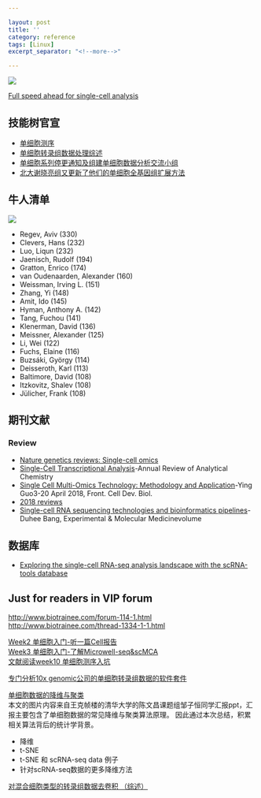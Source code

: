```yaml
---

layout: post
title: ''
category: reference
tags: [Linux]
excerpt_separator: "<!--more-->"

---
```



![](http://east2-image.oss-cn-shanghai.aliyuncs.com/18-11-16/26107290.jpg)  

[Full speed ahead for single-cell analysis](https://www.nature.com/articles/s41576-018-0049-3)  

## 技能树官宣
 - [单细胞测序](https://mp.weixin.qq.com/s?__biz=MzAxMDkxODM1Ng==&mid=2247484620&idx=1&sn=aef008ca15e8015bcea3e1c534c1c3bf&chksm=9b484477ac3fcd611967dc0d0a1986aa90bddc9e789e4963dfc94f4f296bab39fe8709408613&scene=21#wechat_redirect)
 - [单细胞转录组数据处理综述](https://mp.weixin.qq.com/s?__biz=MzAxMDkxODM1Ng==&mid=2247485486&idx=1&sn=513dfa0ec6974a457579671d12d42f88&chksm=9b484895ac3fc183a61d414da85cb286be93c003ccfb738e2c93ab6b70e432444d35f5f6061f&scene=21#wechat_redirect)
 - [单细胞系列停更通知及组建单细胞数据分析交流小组](https://mp.weixin.qq.com/s/MQUFQP1f4eoqgwxwTdIs7g)
 - [北大谢晓亮组又更新了他们的单细胞全基因组扩展方法](https://mp.weixin.qq.com/s?__biz=MzAxMDkxODM1Ng==&mid=2247484302&idx=1&sn=48585dcb7a9ff2148b53c7ffd372e54d&chksm=9b484335ac3fca237448e3df0571da7797e96c659ae0b54abfe3ea13fc4fc5edc9da2a9ed1ba&scene=21#wechat_redirect)

## 牛人清单
![](http://east2-image.oss-cn-shanghai.aliyuncs.com/18-11-16/35806906.jpg)
 - Regev, Aviv (330)
 - Clevers, Hans (232)
 - Luo, Liqun (232)
 - Jaenisch, Rudolf (194)
 - Gratton, Enrico (174)
 - van Oudenaarden, Alexander (160)
 - Weissman, Irving L. (151)
 - Zhang, Yi (148)
 - Amit, Ido (145)
 - Hyman, Anthony A. (142)
 - Tang, Fuchou (141)
 - Klenerman, David (136)
 - Meissner, Alexander (125)
 - Li, Wei (122)
 - Fuchs, Elaine (116)
 - Buzsáki, György (114)
 - Deisseroth, Karl (113)
 - Baltimore, David (108)
 - Itzkovitz, Shalev (108)
 - Jülicher, Frank (108)

## 期刊文献
### Review
- [Nature genetics reviews: Single-cell omics](https://www.nature.com/collections/sxnwgntqsk)  
- [Single-Cell Transcriptional Analysis](https://www.annualreviews.org/doi/abs/10.1146/annurev-anchem-061516-045228)-Annual Review of Analytical Chemistry  
- [Single Cell Multi-Omics Technology: Methodology and Application](https://www.frontiersin.org/articles/10.3389/fcell.2018.00028/full)-Ying Guo3-20 April 2018, Front. Cell Dev. Biol.  
- [2018 reviews ](https://www.frontiersin.org/articles/10.3389/fcell.2018.00028/full)  
- [Single-cell RNA sequencing technologies and bioinformatics pipelines](https://www.nature.com/articles/s12276-018-0071-8)-Duhee Bang, Experimental & Molecular Medicinevolume   

## 数据库
- [Exploring the single-cell RNA-seq analysis landscape with the scRNA-tools database](https://journals.plos.org/ploscompbiol/article?id=10.1371/journal.pcbi.1006245)



## Just for  readers in VIP forum

http://www.biotrainee.com/forum-114-1.html  
http://www.biotrainee.com/thread-1334-1-1.html  

[Week2 单细胞入门-听一篇Cell报告](https://vip.biotrainee.com/d/339-week2-cell)  
[Week3 单细胞入门-了解Microwell-seq&scMCA](https://vip.biotrainee.com/d/341-week3-microwell-seq-scmca)  
[文献阅读week10 单细胞测序入坑](https://vip.biotrainee.com/d/516-week10)  

[专门分析10x genomic公司的单细胞转录组数据的软件套件](https://vip.biotrainee.com/d/297-%E4%B8%93%E9%97%A8%E5%88%86%E6%9E%9010x-genomic%E5%85%AC%E5%8F%B8%E7%9A%84%E5%8D%95%E7%BB%86%E8%83%9E%E8%BD%AC%E5%BD%95%E7%BB%84%E6%95%B0%E6%8D%AE%E7%9A%84%E8%BD%AF%E4%BB%B6%E5%A5%97%E4%BB%B6)  


[单细胞数据的降维与聚类](https://vip.biotrainee.com/d/832-)  
本文的图片内容来自王克帧楼的清华大学的陈文昌课题组邹子恒同学汇报ppt，汇报主要包含了单细胞数据的常见降维与聚类算法原理。
因此通过本次总结，积累相关算法背后的统计学背景。  
- 降维
- t-SNE
- t-SNE 和 scRNA-seq data 例子
- 针对scRNA-seq数据的更多降维方法

[对混合细胞类型的转录组数据去卷积 （综述）](https://vip.biotrainee.com/d/848-week3)  
